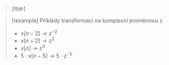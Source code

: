 >[!tldr]



>[!example] Příklady transformací na komplexní proměnnou $z$
> - $x[n - 2] \to z^{-2}$
> - $x[n + 2] \to z^{2}$
> - $x[n] \to z^{0}$
> - $5\cdot{x[n - 5]} \to 5\cdot{z}^{-5}$